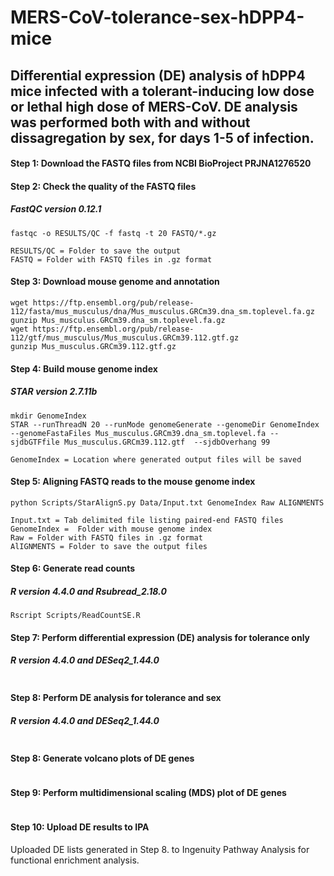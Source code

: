 # MERS-CoV-tolerance-sex-hDPP4-mice
## Differential expression (DE) analysis of hDPP4 mice infected with a tolerant-inducing low dose or lethal high dose of MERS-CoV. DE analysis was performed both with and without dissagregation by sex, for days 1-5 of infection.

#### Step 1: Download the FASTQ files from NCBI BioProject PRJNA1276520
#### Step 2: Check the quality of the FASTQ files
##### FastQC version 0.12.1
```
fastqc -o RESULTS/QC -f fastq -t 20 FASTQ/*.gz

RESULTS/QC = Folder to save the output
FASTQ = Folder with FASTQ files in .gz format
```
#### Step 3: Download mouse genome and annotation
```
wget https://ftp.ensembl.org/pub/release-112/fasta/mus_musculus/dna/Mus_musculus.GRCm39.dna_sm.toplevel.fa.gz
gunzip Mus_musculus.GRCm39.dna_sm.toplevel.fa.gz
wget https://ftp.ensembl.org/pub/release-112/gtf/mus_musculus/Mus_musculus.GRCm39.112.gtf.gz
gunzip Mus_musculus.GRCm39.112.gtf.gz
```

#### Step 4: Build mouse genome index
##### STAR version 2.7.11b
```
mkdir GenomeIndex
STAR --runThreadN 20 --runMode genomeGenerate --genomeDir GenomeIndex --genomeFastaFiles Mus_musculus.GRCm39.dna_sm.toplevel.fa --sjdbGTFfile Mus_musculus.GRCm39.112.gtf  --sjdbOverhang 99

GenomeIndex = Location where generated output files will be saved
```
#### Step 5: Aligning FASTQ reads to the mouse genome index
```
python Scripts/StarAlignS.py Data/Input.txt GenomeIndex Raw ALIGNMENTS

Input.txt = Tab delimited file listing paired-end FASTQ files
GenomeIndex =  Folder with mouse genome index
Raw = Folder with FASTQ files in .gz format
AlIGNMENTS = Folder to save the output files
```
#### Step 6: Generate read counts
##### R version 4.4.0 and Rsubread_2.18.0
```
Rscript Scripts/ReadCountSE.R
```
#### Step 7: Perform differential expression (DE) analysis for tolerance only
##### R version 4.4.0 and DESeq2_1.44.0 
```

```

#### Step 8: Perform DE analysis for tolerance and sex
##### R version 4.4.0 and DESeq2_1.44.0 
```

```

#### Step 8: Generate volcano plots of DE genes
```

```

#### Step 9: Perform multidimensional scaling (MDS) plot of DE genes
```

```
#### Step 10: Upload DE results to IPA

Uploaded DE lists generated in Step 8. to Ingenuity Pathway Analysis for functional enrichment analysis.



